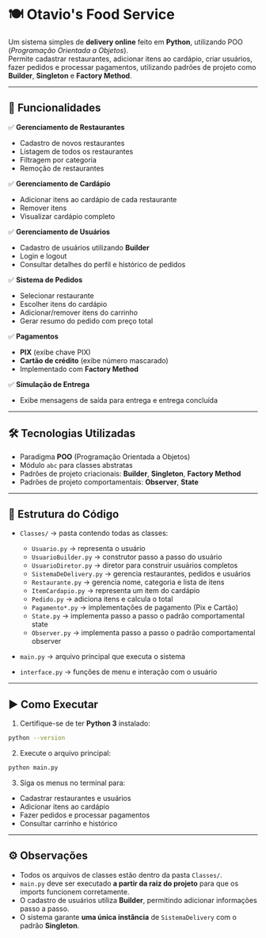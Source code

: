 # 🍽️ Otavio's Food Service

Um sistema simples de **delivery online** feito em **Python**, utilizando POO (*Programação Orientada a Objetos*).  
Permite cadastrar restaurantes, adicionar itens ao cardápio, criar usuários, fazer pedidos e processar pagamentos, utilizando padrões de projeto como **Builder**, **Singleton** e **Factory Method**.

------------------------------------------------------------------------

## 📌 Funcionalidades

✅ **Gerenciamento de Restaurantes**  
- Cadastro de novos restaurantes  
- Listagem de todos os restaurantes  
- Filtragem por categoria  
- Remoção de restaurantes  

✅ **Gerenciamento de Cardápio**  
- Adicionar itens ao cardápio de cada restaurante  
- Remover itens  
- Visualizar cardápio completo  

✅ **Gerenciamento de Usuários**  
- Cadastro de usuários utilizando **Builder**  
- Login e logout  
- Consultar detalhes do perfil e histórico de pedidos  

✅ **Sistema de Pedidos**  
- Selecionar restaurante  
- Escolher itens do cardápio  
- Adicionar/remover itens do carrinho  
- Gerar resumo do pedido com preço total  

✅ **Pagamentos**  
- **PIX** (exibe chave PIX)  
- **Cartão de crédito** (exibe número mascarado)  
- Implementado com **Factory Method**  

✅ **Simulação de Entrega**  
- Exibe mensagens de saída para entrega e entrega concluída  

---

## 🛠️ Tecnologias Utilizadas

- Paradigma **POO** (Programação Orientada a Objetos)  
- Módulo `abc` para classes abstratas  
- Padrões de projeto criacionais: **Builder**, **Singleton**, **Factory Method**
- Padrões de projeto comportamentais: **Observer**, **State**

---

## 📂 Estrutura do Código

- `Classes/` → pasta contendo todas as classes:
  - `Usuario.py` → representa o usuário  
  - `UsuarioBuilder.py` → construtor passo a passo do usuário  
  - `UsuarioDiretor.py` → diretor para construir usuários completos  
  - `SistemaDeDelivery.py` → gerencia restaurantes, pedidos e usuários  
  - `Restaurante.py` → gerencia nome, categoria e lista de itens  
  - `ItemCardapio.py` → representa um item do cardápio  
  - `Pedido.py` → adiciona itens e calcula o total  
  - `Pagamento*.py` → implementações de pagamento (Pix e Cartão)
  - `State.py` → implementa passo a passo o padrão comportamental state
  - `Observer.py` → implementa passo a passo o padrão comportamental observer

- `main.py` → arquivo principal que executa o sistema  
- `interface.py` → funções de menu e interação com o usuário  

---

## ▶️ Como Executar

1. Certifique-se de ter **Python 3** instalado:

```bash
python --version
```

2. Execute o arquivo principal:

```bash
python main.py
```

3. Siga os menus no terminal para:

- Cadastrar restaurantes e usuários
- Adicionar itens ao cardápio
- Fazer pedidos e processar pagamentos
- Consultar carrinho e histórico

---

## ⚙️ Observações

- Todos os arquivos de classes estão dentro da pasta `Classes/`.
- `main.py` deve ser executado **a partir da raiz do projeto** para que os imports funcionem corretamente.
- O cadastro de usuários utiliza **Builder**, permitindo adicionar informações passo a passo.
- O sistema garante **uma única instância** de `SistemaDelivery` com o padrão **Singleton**.



